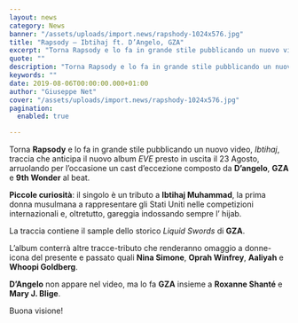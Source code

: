 ```yaml
---
layout: news
category: News
banner: "/assets/uploads/import.news/rapshody-1024x576.jpg"
title: "Rapsody – Ibtihaj ft. D’Angelo, GZA"
excerpt: "Torna Rapsody e lo fa in grande stile pubblicando un nuovo video, Ibtihaj, traccia che anticipa il nuovo album EVE presto in uscita il 23 Agosto, arruolando per l’occasione un cast d’eccezione composto da D’angelo, GZA e 9th Wonder al beat. Piccole curiosità: il singolo è un tributo a Ibtihaj Muhammad, la prima donna musulmana a rappresentare gli Stati Uniti nelle competizioni [&hellip"
quote: ""
description: "Torna Rapsody e lo fa in grande stile pubblicando un nuovo video, Ibtihaj, traccia che anticipa il nuovo album EVE presto in uscita il 23 Agosto, arruolando per l’occasione un cast d’eccezione composto da D’angelo, GZA e 9th Wonder al beat. Piccole curiosità: il singolo è un tributo a Ibtihaj Muhammad, la prima donna musulmana a rappresentare gli Stati Uniti nelle competizioni [&hellip"
keywords: ""
date: 2019-08-06T00:00:00.000+01:00
author: "Giuseppe Net"
cover: "/assets/uploads/import.news/rapshody-1024x576.jpg"
pagination:
  enabled: true

---
```


Torna **Rapsody** e lo fa in grande stile pubblicando un nuovo video, _Ibtihaj_, traccia che anticipa il nuovo album _EVE_ presto in uscita il 23 Agosto, arruolando per l’occasione un cast d’eccezione composto da **D’angelo**, **GZA** e **9th Wonder** al beat.

**Piccole curiosità**: il singolo è un tributo a **Ibtihaj Muhammad**, la prima donna musulmana a rappresentare gli Stati Uniti nelle competizioni internazionali e, oltretutto, gareggia indossando sempre l’ hijab.

La traccia contiene il sample dello storico _Liquid Swords_ di **GZA**.

L’album conterrà altre tracce-tributo che renderanno omaggio a donne-icona del presente e passato quali **Nina Simone**, **Oprah Winfrey**, **Aaliyah** e **Whoopi Goldberg**.

**D’Angelo** non appare nel video, ma lo fa **GZA**  insieme a **Roxanne Shanté** e **Mary J. Blige**.

Buona visione!